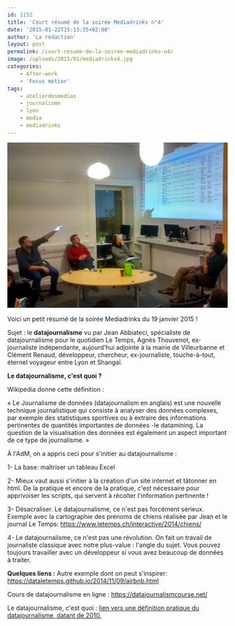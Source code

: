 ```yaml
---
id: 1152
title: 'Court résumé de la soirée Mediadrinks n°4'
date: '2015-01-22T15:13:35+02:00'
author: 'La rédaction'
layout: post
permalink: /court-resume-de-la-soiree-mediadrinks-n4/
image: /uploads/2015/01/mediadrinks4.jpg
categories:
    - After-work
    - 'Focus métier'
tags:
    - atelierdesmedias
    - journalisme
    - lyon
    - media
    - mediadrinks
---
```


<img src="/uploads/2015/01/mediadrinks4.jpg" alt="mediadrinks4">

Voici un petit résumé de la soirée Mediadrinks du 19 janvier 2015 !

Sujet : le **datajournalisme** vu par Jean Abbiateci, spécialiste de datajournalisme pour le quotidien Le Temps, Agnès Thouvenot, ex-journaliste indépendante, aujourd'hui adjointe à la mairie de Villeurbanne et Clément Renaud, développeur, chercheur, ex-journaliste, touche-à-tout, éternel voyageur entre Lyon et Shangaï.

**Le datajournalisme, c'est quoi ?**

Wikipédia donne cette définition :

« Le Journalisme de données (datajournalism en anglais) est une nouvelle technique journalistique qui consiste à analyser des données complexes, par exemple des statistiques sportives ou à extraire des informations pertinentes de quantités importantes de données -le datamining. La question de la visualisation des données est également un aspect important de ce type de journalisme. »

À l'AdM, on a appris ceci pour s'initier au datajournalisme :

1- La base: maîtriser un tableau Excel

2- Mieux vaut aussi s'initier à la création d'un site internet et tâtonner en html. De la pratique et encore de la pratique, c'est nécessaire pour apprivoiser les scripts, qui servent à récolter l'information pertinente !

3- Désacraliser. Le datajournalisme, ce n'est pas forcément sérieux. Exemple avec la cartographie des prénoms de chiens réalisée par Jean et le journal Le Temps: <https://www.letemps.ch/interactive/2014/chiens/>

4- Le datajournalisme, ce n'est pas une révolution. On fait un travail de journaliste classique avec notre plus-value : l'angle du sujet. Vous pouvez toujours travailler avec un développeur si vous avez beaucoup de données à traiter.

**Quelques liens :** Autre exemple dont on peut s'inspirer: <https://dataletemps.github.io/2014/11/09/airbnb.html>

Cours de datajournalisme en ligne : <https://datajournalismcourse.net/>

Le datajournalisme, c'est quoi : [lien vers une définition pratique du datajournalisme, datant de 2010. ](https://fing.tumblr.com/post/778175696/lift10-journaliste-de-donnees-cest-quoi)
